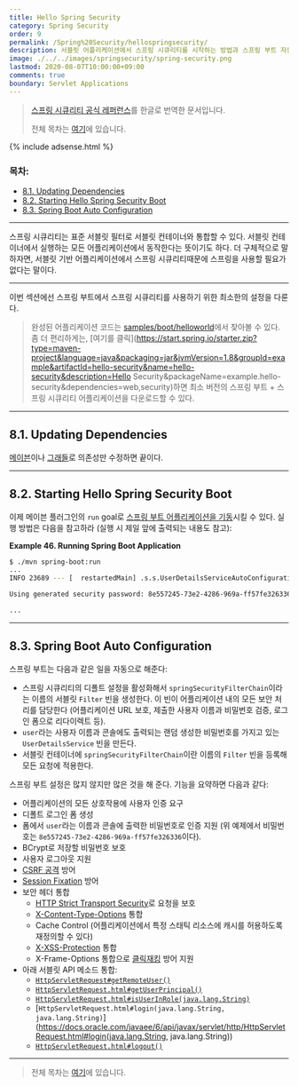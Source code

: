 ```yaml
---
title: Hello Spring Security
category: Spring Security
order: 9
permalink: /Spring%20Security/hellospringsecurity/
description: 서블릿 어플리케이션에서 스프링 시큐리티를 시작하는 방법과 스프링 부트 자동 설정을 설명합니다.
image: ./../../images/springsecurity/spring-security.png
lastmod: 2020-08-07T10:00:00+09:00
comments: true
boundary: Servlet Applications
---
```


> [스프링 시큐리티 공식 레퍼런스](https://docs.spring.io/spring-security/site/docs/5.3.2.RELEASE/reference/html5/#servlet-hello)를 한글로 번역한 문서입니다.
>
> 전체 목차는 [여기](../contents/)에 있습니다.

{% include adsense.html %}

### 목차:

- [8.1. Updating Dependencies](#81-updating-dependencies)
- [8.2. Starting Hello Spring Security Boot](#82-starting-hello-spring-security-boot)
- [8.3. Spring Boot Auto Configuration](#83-spring-boot-auto-configuration)

---

스프링 시큐리티는 표준 서블릿 필터로 서블릿 컨테이너와 통합할 수 있다. 서블릿 컨테이너에서 실행하는 모든 어플리케이션에서 동작한다는 뜻이기도 하다. 더 구체적으로 말하자면, 서블릿 기반 어플리케이션에서 스프링 시큐리티때문에 스프링을 사용할 필요가 없다는 말이다.

---

이번 섹션에선 스프링 부트에서 스프링 시큐리티를 사용하기 위한 최소한의 설정을 다룬다.

>  완성된 어플리케이션 코드는 [samples/boot/helloworld](https://github.com/spring-projects/spring-security/tree/5.3.2.RELEASE/samples/boot/helloworld)에서 찾아볼 수 있다. 좀 더 편리하게는, [여기를 클릭](https://start.spring.io/starter.zip?type=maven-project&language=java&packaging=jar&jvmVersion=1.8&groupId=example&artifactId=hello-security&name=hello-security&description=Hello Security&packageName=example.hello-security&dependencies=web,security)하면 최소 버전의 스프링 부트 + 스프링 시큐리티 어플리케이션을 다운로드할 수 있다.

---

## 8.1. Updating Dependencies

[메이븐](../gettingspringsecurity#421-spring-boot-with-maven)이나 [그래들](../gettingspringsecurity#431-spring-boot-with-gradle)로 의존성만 수정하면 끝이다.

---

## 8.2. Starting Hello Spring Security Boot

이제 메이븐 플러그인의 `run` goal로 [스프링 부트 어플리케이션을 기동](https://docs.spring.io/spring-boot/docs/current/reference/htmlsingle/#using-boot-running-with-the-maven-plugin)시킬 수 있다. 실행 방법은 다음을 참고하라 (실행 시 제일 앞에 출력되는 내용도 참고):

**Example 46. Running Spring Boot Application**

```bash
$ ./mvn spring-boot:run
...
INFO 23689 --- [  restartedMain] .s.s.UserDetailsServiceAutoConfiguration :

Using generated security password: 8e557245-73e2-4286-969a-ff57fe326336

...
```

---

## 8.3. Spring Boot Auto Configuration

스프링 부트는 다음과 같은 일을 자동으로 해준다:

- 스프링 시큐리티의 디폴트 설정을 활성화해서 `springSecurityFilterChain`이라는 이름의 서블릿 `Filter` 빈을 생성한다. 이 빈이 어플리케이션 내의 모든 보안 처리를 담당한다 (어플리케이션 URL  보호, 제출한 사용자 이름과 비밀번호 검증, 로그인 폼으로 리다이렉트 등).
- `user`라는 사용자 이름과 콘솔에도 출력되는 랜덤 생성한 비밀번호를 가지고 있는 `UserDetailsService` 빈을 만든다.
- 서블릿 컨테이너에 `springSecurityFilterChain`이란 이름의 `Filter` 빈을 등록해 모든 요청에 적용한다.

스프링 부트 설정은 많지 않지만 많은 것을 해 준다. 기능을 요약하면 다음과 같다:

- 어플리케이션의 모든 상호작용에 사용자 인증 요구
- 디폴트 로그인 폼 생성
- 폼에서 `user`라는 이름과 콘솔에 출력한 비밀번호로 인증 지원 (위 예제에서 비밀번호는 `8e557245-73e2-4286-969a-ff57fe326336`이다).
- BCrypt로 저장할 비밀번호 보호
- 사용자 로그아웃 지원
- [CSRF 공격](https://en.wikipedia.org/wiki/Cross-site_request_forgery) 방어
- [Session Fixation](https://en.wikipedia.org/wiki/Session_fixation) 방어
- 보안 헤더 통합
  - [HTTP Strict Transport Security](https://en.wikipedia.org/wiki/HTTP_Strict_Transport_Security)로 요청을 보호
  - [X-Content-Type-Options](https://msdn.microsoft.com/en-us/library/ie/gg622941(v=vs.85).aspx) 통합
  - Cache Control (어플리케이션에서 특정 스태틱 리소스에 캐시를 허용하도록 재정의할 수 있다)
  - [X-XSS-Protection](https://msdn.microsoft.com/en-us/library/dd565647(v=vs.85).aspx) 통합
  - X-Frame-Options 통합으로 [클릭재킹](https://en.wikipedia.org/wiki/Clickjacking) 방어 지원
- 아래 서블릿 API 메소드 통합:
  - [`HttpServletRequest#getRemoteUser()`](https://docs.oracle.com/javaee/6/api/javax/servlet/http/HttpServletRequest.html#getRemoteUser())
  - [`HttpServletRequest.html#getUserPrincipal()`](https://docs.oracle.com/javaee/6/api/javax/servlet/http/HttpServletRequest.html#getUserPrincipal())
  - [`HttpServletRequest.html#isUserInRole(java.lang.String)`](https://docs.oracle.com/javaee/6/api/javax/servlet/http/HttpServletRequest.html#isUserInRole(java.lang.String))
  - [`HttpServletRequest.html#login(java.lang.String, java.lang.String)`](https://docs.oracle.com/javaee/6/api/javax/servlet/http/HttpServletRequest.html#login(java.lang.String, java.lang.String))
  - [`HttpServletRequest.html#logout()`](https://docs.oracle.com/javaee/6/api/javax/servlet/http/HttpServletRequest.html#logout())

---

> 전체 목차는 [여기](../contents/)에 있습니다.